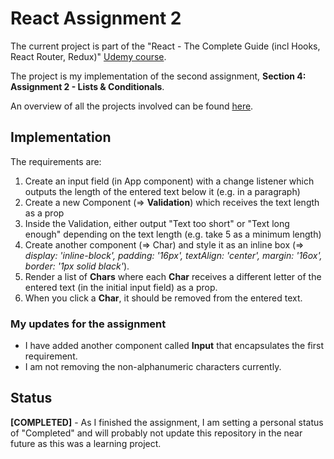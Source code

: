 # React Assignment 2

The current project is part of the "React - The Complete Guide (incl Hooks, React Router, Redux)" [Udemy course](https://www.udemy.com/course/react-the-complete-guide-incl-redux/).

The project is my implementation of the second assignment, **Section 4: Assignment 2 - Lists & Conditionals**.

An overview of all the projects involved can be found [here](https://github.com/mariamihai/udemy-react-overview).

## Implementation
The requirements are:
1. Create an input field (in App component) with a change listener which outputs the length of the entered text below it (e.g. in a paragraph)
2. Create a new Component (=> **Validation**) which receives the text length as a prop
3. Inside the Validation, either output "Text too short" or "Text long enough" depending on the text length (e.g. take 5 as a minimum length)
4. Create another component (=> Char) and style it as an inline box (=> *display: 'inline-block', padding: '16px', textAlign: 'center', margin: '16ox', border: '1px solid black'*).
5. Render a list of **Chars** where each **Char** receives a different letter of the entered text (in the initial input field) as a prop.
6. When you click a **Char**, it should be removed from the entered text.

### My updates for the assignment
- I have added another component called **Input** that encapsulates the first requirement.
- I am not removing the non-alphanumeric characters currently.

## Status
**[COMPLETED]** - As I finished the assignment, I am setting a personal status of "Completed" and will probably not update this repository in the near future as this was a learning project.
